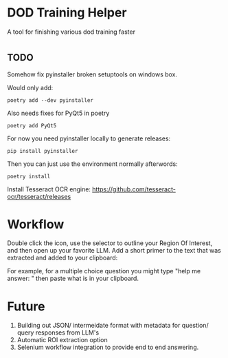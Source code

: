 # DOD Training Helper

A tool for finishing various dod training faster

#


## TODO

Somehow fix pyinstaller broken setuptools on windows box.

Would only add:
```
poetry add --dev pyinstaller
```

Also needs fixes for PyQt5 in poetry
```
poetry add PyQt5
```



For now you need pyinstaller locally to generate releases:
```
pip install pyinstaller
```

Then you can just use the environment normally afterwords:
```
poetry install
```

Install Tesseract OCR engine:
https://github.com/tesseract-ocr/tesseract/releases


# Workflow

Double click the icon, use the selector to outline your Region Of Interest, and then open up 
your favorite LLM. Add a short primer to the text that was extracted and added to your clipboard:

For example, for a multiple choice question you might type "help me answer: " then paste what is in your clipboard. 

# Future
1. Building out JSON/ intermeidate format with metadata for question/ query responses from LLM's
2. Automatic ROI extraction option
3. Selenium workflow integration to provide end to end answering.